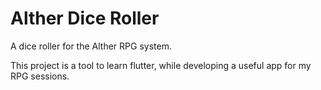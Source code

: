 # Alther Dice Roller

A dice roller for the Alther RPG system.

This project is a tool to learn flutter, while developing a useful app for my RPG sessions.
